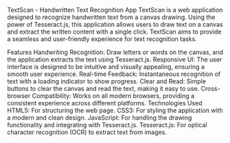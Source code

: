TextScan - Handwritten Text Recognition App
TextScan is a web application designed to recognize handwritten text from a canvas drawing. Using the power of Tesseract.js, this application allows users to draw text on a canvas and extract the written content with a single click. TextScan aims to provide a seamless and user-friendly experience for text recognition tasks.

Features
Handwriting Recognition: Draw letters or words on the canvas, and the application extracts the text using Tesseract.js.
Responsive UI: The user interface is designed to be intuitive and visually appealing, ensuring a smooth user experience.
Real-time Feedback: Instantaneous recognition of text with a loading indicator to show progress.
Clear and Read: Simple buttons to clear the canvas and read the text, making it easy to use.
Cross-browser Compatibility: Works on all modern browsers, providing a consistent experience across different platforms.
Technologies Used
HTML5: For structuring the web page.
CSS3: For styling the application with a modern and clean design.
JavaScript: For handling the drawing functionality and integrating with Tesseract.js.
Tesseract.js: For optical character recognition (OCR) to extract text from images.
